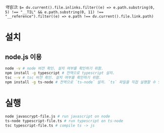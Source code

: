 *역링크*: `$= dv.current().file.inlinks.filter((e) => e.path.substring(0, 5) !== "__TIL" && e.path.substring(0, 11) !== "__reference").filter((e) => e.path !== dv.current().file.link.path)`

# 설치
## node.js 이용
``` bash
node -v # node 버전 확인. 설치 여부를 확인하기 위함.
npm install -g typescript # 전역으로 typescript 설치.
tsc --v # tsc 버전 확인. 설치 여부를 확인하기 위함.
npm install -g ts-node # 전역으로 `ts-node` 설치. `ts` 파일을 직접 실행할 수 있도록 제공하는 프레임워크
```

# 실행
```bash
node javascrypt-file.js # run javascript on node
ts-node typescript-file.ts # run typescript on ts-node
tsc typescript-file.ts # compile ts -> js
```

